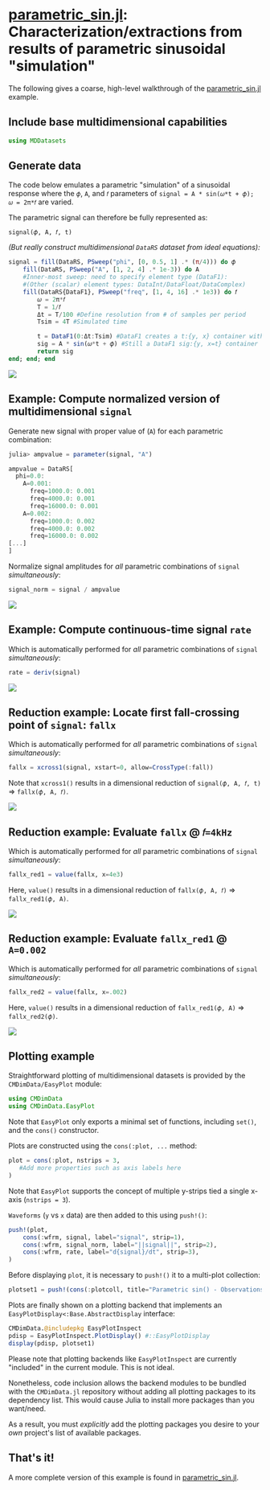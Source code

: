 # [parametric\_sin.jl](parametric_sin.jl): Characterization/extractions from results of parametric sinusoidal "simulation"

The following gives a coarse, high-level walkthrough of the [parametric\_sin.jl](parametric_sin.jl) example.

## Include base multidimensional capabilities
```julia
using MDDatasets
```

## Generate data
The code below emulates a parametric "simulation" of a sinusoidal response where
the `𝜙`, `A`, and `𝑓` parameters of `signal = A * sin(𝜔*t + 𝜙); 𝜔 = 2π*𝑓` are varied.

The parametric signal can therefore be fully represented as:
```
signal(𝜙, A, 𝑓, t)
```

*(But really construct multidimensional `DataRS` dataset from ideal equations):*
```julia
signal = fill(DataRS, PSweep("phi", [0, 0.5, 1] .* (π/4))) do 𝜙
    fill(DataRS, PSweep("A", [1, 2, 4] .* 1e-3)) do A
    #Inner-most sweep: need to specify element type (DataF1):
    #(Other (scalar) element types: DataInt/DataFloat/DataComplex)
    fill(DataRS{DataF1}, PSweep("freq", [1, 4, 16] .* 1e3)) do 𝑓
        𝜔 = 2π*𝑓
        T = 1/𝑓
        Δt = T/100 #Define resolution from # of samples per period
        Tsim = 4T #Simulated time

        t = DataF1(0:Δt:Tsim) #DataF1 creates a t:{y, x} container with y == x
        sig = A * sin(𝜔*t + 𝜙) #Still a DataF1 sig:{y, x=t} container
        return sig
end; end; end
```

<img src="https://github.com/ma-laforge/FileRepo/blob/master/CMDimData/parametric_sin/signal.png">

## Example: Compute normalized version of multidimensional `signal`

Generate new signal with proper value of (`A`) for each parametric combination:
```julia
julia> ampvalue = parameter(signal, "A")

ampvalue = DataRS[
  phi=0.0: 
    A=0.001: 
      freq=1000.0: 0.001
      freq=4000.0: 0.001
      freq=16000.0: 0.001
    A=0.002: 
      freq=1000.0: 0.002
      freq=4000.0: 0.002
      freq=16000.0: 0.002
[...]
]
```

Normalize signal amplitudes for *all* parametric combinations of `signal` *simultaneously*:
```julia
signal_norm = signal / ampvalue
```

<img src="https://github.com/ma-laforge/FileRepo/blob/master/CMDimData/parametric_sin/signal_norm.png">

## Example: Compute continuous-time signal `rate`
Which is automatically performed for *all* parametric combinations of `signal` *simultaneously*:
```julia
rate = deriv(signal)
```

<img src="https://github.com/ma-laforge/FileRepo/blob/master/CMDimData/parametric_sin/rate.png">

## Reduction example: Locate first fall-crossing point of `signal`: `fallx`
Which is automatically performed for *all* parametric combinations of `signal` *simultaneously*:
```julia
fallx = xcross1(signal, xstart=0, allow=CrossType(:fall))
```

Note that `xcross1()` results in a dimensional reduction of `signal(𝜙, A, 𝑓, t)` &rArr; `fallx(𝜙, A, 𝑓)`.

<img src="https://github.com/ma-laforge/FileRepo/blob/master/CMDimData/parametric_sin/fallx.png">

## Reduction example: Evaluate `fallx` @ `𝑓=4kHz`
Which is automatically performed for *all* parametric combinations of `signal` *simultaneously*:
```julia
fallx_red1 = value(fallx, x=4e3)
```

Here, `value()` results in a dimensional reduction of `fallx(𝜙, A, 𝑓)` &rArr; `fallx_red1(𝜙, A)`.

<img src="https://github.com/ma-laforge/FileRepo/blob/master/CMDimData/parametric_sin/fallx_red1.png">

## Reduction example: Evaluate `fallx_red1` @ `A=0.002`
Which is automatically performed for *all* parametric combinations of `signal` *simultaneously*:
```julia
fallx_red2 = value(fallx, x=.002)
```

Here, `value()` results in a dimensional reduction of `fallx_red1(𝜙, A)` &rArr; `fallx_red2(𝜙)`.

<img src="https://github.com/ma-laforge/FileRepo/blob/master/CMDimData/parametric_sin/fallx_red2.png">

## Plotting example
Straightforward plotting of multidimensional datasets is provided by the `CMDimData/EasyPlot` module:
```julia
using CMDimData
using CMDimData.EasyPlot
```

Note that `EasyPlot` only exports a minimal set of functions, including `set()`, and the `cons()` constructor.

Plots are constructed using the `cons(:plot, ...` method:
```julia
plot = cons(:plot, nstrips = 3,
   #Add more properties such as axis labels here
)
```

Note that `EasyPlot` supports the concept of multiple y-strips tied a single x-axis (`nstrips = 3`).

`Waveforms` (`y` vs `x` data) are then added to this using `push!()`:
```julia
push!(plot,
    cons(:wfrm, signal, label="signal", strip=1),
    cons(:wfrm, signal_norm, label="||signal||", strip=2),
    cons(:wfrm, rate, label="d{signal}/dt", strip=3),
)
```

Before displaying `plot`, it is necessary to `push!()` it to a multi-plot collection:
```julia
plotset1 = push!(cons(:plotcoll, title="Parametric sin() - Observations"), plot)
```

Plots are finally shown on a plotting backend that implements an `EasyPlotDisplay<:Base.AbstractDisplay` interface:
```julia
CMDimData.@includepkg EasyPlotInspect
pdisp = EasyPlotInspect.PlotDisplay() #::EasyPlotDisplay
display(pdisp, plotset1)
```

Please note that plotting backends like `EasyPlotInspect` are currently "included" in the current module.  This is not ideal.

Nonetheless, code inclusion allows the backend modules to be bundled with the `CMDimData.jl` repository without adding all plotting packages to its dependency list. This would cause Julia to install more packages than you want/need.

As a result, you must *explicitly* add the plotting packages you desire to your *own* project's list of available packages.

## That's it!
A more complete version of this example is found in [parametric\_sin.jl](parametric_sin.jl).
